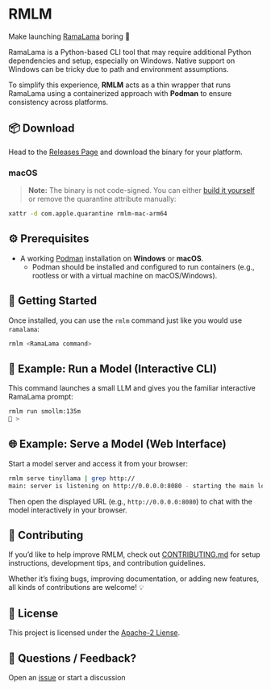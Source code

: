 # RMLM

Make launching [RamaLama](https://github.com/containers/ramalama) boring 🚀

RamaLama is a Python-based CLI tool that may require additional Python dependencies and setup, especially on Windows. Native support on Windows can be tricky due to path and environment assumptions.

To simplify this experience, **RMLM** acts as a thin wrapper that runs RamaLama using a containerized approach with **Podman** to ensure consistency across platforms.

## 📦 Download

Head to the [Releases Page](https://github.com/benoitf/rmlm/releases) and download the binary for your platform.

### macOS

> **Note:** The binary is not code-signed. You can either [build it yourself](./CONTRIBUTING.md) or remove the quarantine attribute manually:

```bash
xattr -d com.apple.quarantine rmlm-mac-arm64
```

## ⚙️ Prerequisites

- A working [Podman](https://podman.io/) installation on **Windows** or **macOS**.
  - Podman should be installed and configured to run containers (e.g., rootless or with a virtual machine on macOS/Windows).

## 🚀 Getting Started

Once installed, you can use the `rmlm` command just like you would use `ramalama`:

```bash
rmlm <RamaLama command>
```

## 🧠 Example: Run a Model (Interactive CLI)

This command launches a small LLM and gives you the familiar interactive RamaLama prompt:

```bash
rmlm run smollm:135m
🦭 >
```

## 🌐 Example: Serve a Model (Web Interface)

Start a model server and access it from your browser:

```bash
rmlm serve tinyllama | grep http://
main: server is listening on http://0.0.0.0:8080 - starting the main loop
```

Then open the displayed URL (e.g., `http://0.0.0.0:8080`) to chat with the model interactively in your browser.

## 🤝 Contributing

If you’d like to help improve RMLM, check out [CONTRIBUTING.md](./CONTRIBUTING.md) for setup instructions, development tips, and contribution guidelines.

Whether it’s fixing bugs, improving documentation, or adding new features, all kinds of contributions are welcome! 💡


## 📄 License

This project is licensed under the [Apache-2 Liense](./LICENSE).

## 💬 Questions / Feedback?

Open an [issue](https://github.com/benoitf/rmlm/issues) or start a discussion
